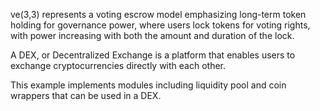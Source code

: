 ve(3,3) represents a voting escrow model emphasizing long-term token holding for governance power, where users lock tokens for voting rights, with power increasing with both the amount and duration of the lock.

A DEX, or Decentralized Exchange is a platform that enables users to exchange cryptocurrencies directly with each other.

This example implements modules including liquidity pool and coin wrappers that can be used in a DEX.
